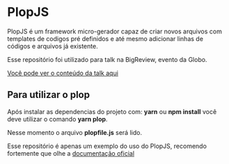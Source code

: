 # PlopJS

PlopJS é um framework micro-gerador capaz de criar novos arquivos com templates de codigos pré definidos e até mesmo adicionar linhas de códigos e arquivos já existente.

Esse repositório foi utilizado para talk na BigReview, evento da Globo.

[Você pode ver o conteúdo da talk aqui](./PlopJS.pdf)

## Para utilizar o plop

Após instalar as dependencias do projeto com: **yarn** ou **npm install** você deve utilizar o comando **yarn plop**.

Nesse momento o arquivo **plopfile.js** será lido.

Esse repositório é apenas um exemplo do uso do PlopJS, recomendo fortemente que olhe a [documentação oficial](https://plopjs.com/documentation/)
